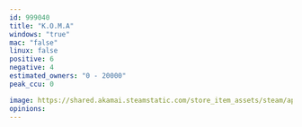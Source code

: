 ```yaml
---
id: 999040
title: "K.O.M.A"
windows: "true"
mac: "false"
linux: false
positive: 6
negative: 4
estimated_owners: "0 - 20000"
peak_ccu: 0

image: https://shared.akamai.steamstatic.com/store_item_assets/steam/apps/999040/header.jpg?t=1561139297
opinions:
---
```

